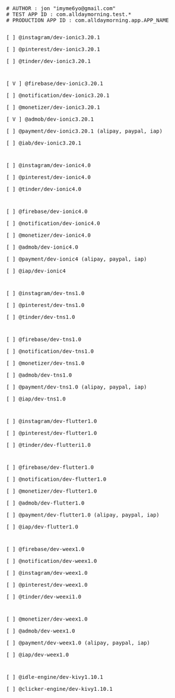 <pre/>
# AUTHOR : jon "imyme6yo@gmail.com"  
# TEST APP ID : com.alldaymorning.test.*  
# PRODUCTION APP ID : com.alldaymorning.app.APP_NAME  
  
[   ] @instagram/dev-ionic3.20.1  
[   ] @pinterest/dev-ionic3.20.1  
[   ] @tinder/dev-ionic3.20.1  
  
[ V ] @firebase/dev-ionic3.20.1  
[   ] @notification/dev-ionic3.20.1  
[   ] @monetizer/dev-ionic3.20.1  
[ V ] @admob/dev-ionic3.20.1  
[   ] @payment/dev-ionic3.20.1 (alipay, paypal, iap)  
[   ] @iab/dev-ionic3.20.1  
  
[   ] @instagram/dev-ionic4.0  
[   ] @pinterest/dev-ionic4.0  
[   ] @tinder/dev-ionic4.0  
  
[   ] @firebase/dev-ionic4.0  
[   ] @notification/dev-ionic4.0  
[   ] @monetizer/dev-ionic4.0  
[   ] @admob/dev-ionic4.0  
[   ] @payment/dev-ionic4 (alipay, paypal, iap)  
[   ] @iap/dev-ionic4  
  
[   ] @instagram/dev-tns1.0  
[   ] @pinterest/dev-tns1.0  
[   ] @tinder/dev-tns1.0  
  
[   ] @firebase/dev-tns1.0  
[   ] @notification/dev-tns1.0  
[   ] @monetizer/dev-tns1.0  
[   ] @admob/dev-tns1.0  
[   ] @payment/dev-tns1.0 (alipay, paypal, iap)  
[   ] @iap/dev-tns1.0  
  
[   ] @instagram/dev-flutter1.0  
[   ] @pinterest/dev-flutter1.0  
[   ] @tinder/dev-flutteri1.0  
  
[   ] @firebase/dev-flutter1.0  
[   ] @notification/dev-flutter1.0  
[   ] @monetizer/dev-flutter1.0  
[   ] @admob/dev-flutter1.0  
[   ] @payment/dev-flutter1.0 (alipay, paypal, iap)  
[   ] @iap/dev-flutter1.0  
  
[   ] @firebase/dev-weex1.0  
[   ] @notification/dev-weex1.0  
[   ] @instagram/dev-weex1.0  
[   ] @pinterest/dev-weex1.0  
[   ] @tinder/dev-weexi1.0  
  
[   ] @monetizer/dev-weex1.0  
[   ] @admob/dev-weex1.0  
[   ] @payment/dev-weex1.0 (alipay, paypal, iap)  
[   ] @iap/dev-weex1.0  
  
[   ] @idle-engine/dev-kivy1.10.1  
[   ] @clicker-engine/dev-kivy1.10.1  
</pre>

